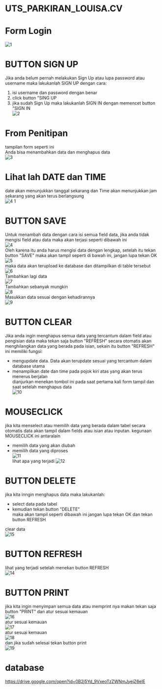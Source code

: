 # UTS_PARKIRAN_LOUISA.CV
# Form Login
![1](https://cloud.githubusercontent.com/assets/21364340/24006706/2786d2ba-0a9f-11e7-85b5-d41a71eb73b9.png)
# BUTTON SIGN UP
Jika anda belum pernah melakukan Sign Up atau lupa password atau username maka lakukanlah SIGN UP dengan cara: <br>
1. isi username dan password dengan benar <br>
2. click button "SING UP <br>
3. jika sudah Sign Up maka lakukanlah SIGN IN dengan memencet button "SIGN IN <br>
![2](https://cloud.githubusercontent.com/assets/21364340/24006707/2788dbc8-0a9f-11e7-84cf-b3e0f9ee10df.png)<br>
# From Penitipan
tampilan form seperti ini <br>
Anda bisa menambahkan data dan menghapus data <br>
![3](https://cloud.githubusercontent.com/assets/21364340/24006708/278c8fc0-0a9f-11e7-8cf6-a6524a19f8d5.png)
# Lihat lah DATE dan TIME
date akan menunjukkan tanggal sekarang dan Time akan menunjukkan jam sekarang yang akan terus berlangsung <br>
![4 1](https://cloud.githubusercontent.com/assets/21364340/24006710/2797e316-0a9f-11e7-88de-02e073626946.png)
# BUTTON SAVE
Untuk menambah data dengan cara isi semua field data, jika anda tidak mengisi field atau data maka akan terjasi seperti dibawah ini <br>
![4](https://cloud.githubusercontent.com/assets/21364340/24006709/279598fe-0a9f-11e7-819b-4fcc187abf52.png)<br>
Oleh karena itu anda harus mengisi data dengan lengkap, setelah itu tekan button "SAVE" maka akan tampil seperti di bawah ini, jangan lupa tekan OK <br>
![5](https://cloud.githubusercontent.com/assets/21364340/24006711/279a7432-0a9f-11e7-85db-f3bcebbf5d7b.png) <br>
maka data akan terupload ke database dan ditampilkan di table tersebut<br>
![6](https://cloud.githubusercontent.com/assets/21364340/24006716/27ca0abc-0a9f-11e7-8b63-d91678e6a9d4.png) <br>
Tambahkan lagi data <br>
![7](https://cloud.githubusercontent.com/assets/21364340/24006713/27bd4570-0a9f-11e7-9a52-aff62afee758.png)<br>
Tambahkan sebanyak mungkin <br>
![8](https://cloud.githubusercontent.com/assets/21364340/24006715/27c846c8-0a9f-11e7-8f77-9416961e7c92.png) <br>
Masukkan data sesuai dengan kehadirannya <br>
![9](https://cloud.githubusercontent.com/assets/21364340/24006718/27d009f8-0a9f-11e7-9d29-addefc22bca4.png)
# BUTTON CLEAR
Jika anda ingin menghapus semua data yang tercantum dalam field atau pengisian data maka tekan saja button "REFRESH" secara otomatis akan menghilangkan data yang berada pada isian, sekain itu button "REFRESH" ini memiliki fungsi: <br>
- mengupdate data. Data akan terupdate sesuai yang tercantum dalam database utama <br>
- menampilkan date dan time pada pojok kiri atas yang akan terus menerus berjalan <br>
dianjurkan menekan tombol ini pada saat pertama kali form tampil dan saat setelah menghapus data <br>
![10](https://cloud.githubusercontent.com/assets/21364340/24006717/27ceda60-0a9f-11e7-80a9-a317b7c27f04.png)
# MOUSECLICK
jika kita menselect atau memilih data yang berada dalam tabel secara otomatis data akan tampil dalam fields atau isian atau inputan. kegunaan MOUSECLICK ini antaralain <br>
- memilih data yang akan diubah <br>
- memilih data yang diproses <br>
![11](https://cloud.githubusercontent.com/assets/21364340/24006719/27eb61f8-0a9f-11e7-8b09-c73a71bc99d9.png) <br>
lihat apa yang terjadi
![12](https://cloud.githubusercontent.com/assets/21364340/24006720/27fb944c-0a9f-11e7-973f-69715773b50c.png)
# BUTTON DELETE
jika kita inngin menghapus data maka lakukanlah: <br>
- select data pada tabel <br>
- kemudian tekan button "DELETE" <br>
maka akan tampil seperti dibawah ini jangan lupa tekan OK dan tekan button REFRESH

clear data<br>
![15](https://cloud.githubusercontent.com/assets/21364340/24006723/2808f6e6-0a9f-11e7-8934-e61f06a90040.png)
# BUTTON REFRESH
lihat yang terjadi setelah menekan button REFRESH <br>
![14](https://cloud.githubusercontent.com/assets/21364340/24006722/28050928-0a9f-11e7-94c1-83c843369c33.png)
# BUTTON PRINT
jika kita ingin menyimpan semua data atau memprint nya makan tekan saja button "PRINT" dan atur sesuai kemauan <br>
![16](https://cloud.githubusercontent.com/assets/21364340/24006724/281a7b96-0a9f-11e7-8d9a-b0aa8cb84f71.png) <br>
atur sesuai kemauan <br>
![17](https://cloud.githubusercontent.com/assets/21364340/24006725/2824006c-0a9f-11e7-97ad-19f6c9ef777a.png) <br>
atur sesuai kemauan <br>
![18](https://cloud.githubusercontent.com/assets/21364340/24006726/282ede6a-0a9f-11e7-8e9d-f9de9aa63fa8.png) <br>
dan jika sudah selesai tekan button print <br>
![19](https://cloud.githubusercontent.com/assets/21364340/24006727/28314b0a-0a9f-11e7-8022-3e7df3f38069.png)

# database
https://drive.google.com/open?id=0B2j5Yd_9VxeoTzZWNmJyejZ6elE


